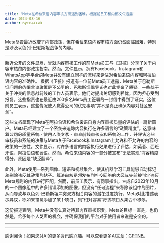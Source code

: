 ```yaml
---

title: 'Meta在希伯来语内容审核方面遇到困难，根据前员工和内部文件透露'
date: 2024-08-16
author: ByteAILab

---
```


Meta尽管最近改变了内部政策，但在希伯来语内容审核方面仍然面临困难，特别是涉及以色列-巴勒斯坦战争的内容。

---
新近公开的文件显示，曾就内容审核工作的前Meta员工与《卫报》分享了关于内容审核的内部政策指南。然而，文件显示，拥有Facebook、Instagram和WhatsApp等平台的Meta并没有建立同样的流程来评估对希伯来语内容和阿拉伯语内容的准确性。
根据《卫报》报道有一位前Meta员工透露，Meta关于巴勒斯坦问题的仇恨言论政策是不公平的，巴勒斯坦倡导者也对此提出了质疑。一些处于关于冲突的信息战前线的工作人员表示，他们对提出关切感到担忧，因为担心受到报复，这些指责也在最近由200多名Meta员工签署的一封信中得到了证实。这位前员工表示，这些情况使人觉得公司的优先事项“并不是真正确保内容对社区安全”。

这些文档呈现了Meta在阿拉伯语和希伯来语自身内容审核质量的评估的一扇新窗户。Meta已经建立了一个系统来追踪内容执行在许多语言的“政策精度”。这意味着公司的质量系统 - 使用人类专家 - 审查前线审核员和系统的工作，并评估这些审核员和系统的决策与Meta关于Facebook和Instagram上允许和不允许的内容的政策的一致性。文件显示，对许多语言的内容执行效果进行了评估，如英语、西班牙语、阿拉伯语和泰语。然而，希伯来语内容的一部分被宣布“无法实现”内容精度得分，原因是“缺乏翻译”。

此外，Meta使用一系列图像、短语和视频集合，使其机器学习工具能够自动标记和删除违反其政策的帖子。算法审核员将发布到社交网络的内容与先前被判定违反Meta规则的内容进行匹配。然而，前员工表示，有同事指出，生成自2023年10月的一个图像组中的许多错误添加的图像，但没有“任何流程”来移除该组中的图片，从而导致与以色列-巴勒斯坦冲突双方相关内容的潜在过度执行。Meta对此描述表示异议，称如果错误添加了某个项目，则“相对容易”将该项目从集合中移除。

这份报道表明，Meta并没有认真对待其内容审核职责。Meta的目标一直是，也仍然是，给予每个人发声的机会，并确保我们的平台对于使用者来说是安全的。

---
---
感谢阅读！如果您对AI的更多资讯感兴趣，可以查看更多AI文章：[GPTNB](https://gptnb.com)。